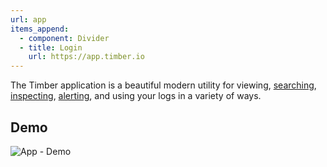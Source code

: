 ```yaml
---
url: app
items_append:
  - component: Divider
  - title: Login
    url: https://app.timber.io
---
```

The Timber application is a beautiful modern utility for viewing, [searching](console-log-viewer/searching), [inspecting](console-log-viewer/view-metdata-and-context), [alerting](alerts), and using your logs in a variety of ways.

## Demo

![App - Demo](//images.contentful.com/h6vh38q7qvzk/4tgpCFPD5YkQE680QiS8Yu/8ffb62a2f8fbfcce985c24fe79e2f3d1/Screen_Recording_2017-08-12_at_06.59_PM.gif)
